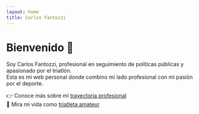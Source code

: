 ```yaml
---
layout: home
title: Carlos Fantozzi
---
```


# Bienvenido 👋

Soy Carlos Fantozzi, profesional en seguimiento de políticas públicas y apasionado por el triatlón.  
Esta es mi web personal donde combino mi lado profesional con mi pasión por el deporte.

👉 Conoce más sobre mi [trayectoria profesional](cv)  
🚴 Mira mi vida como [triatleta amateur](triatlon)

